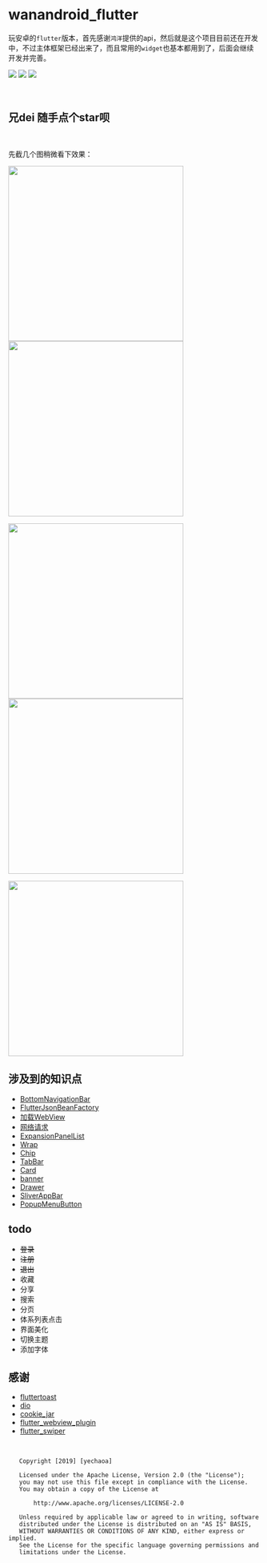 # wanandroid_flutter

玩安卓的`flutter`版本，首先感谢`鸿洋`提供的api，然后就是这个项目目前还在开发中，不过主体框架已经出来了，而且常用的`widget`也基本都用到了，后面会继续开发并完善。

![](https://img.shields.io/badge/language-dart-orange.svg)
![](https://img.shields.io/hexpm/l/plug.svg)
![](https://img.shields.io/badge/CSDN-yechaoa-green.svg)

<br>

## 兄dei 随手点个star呗

<br>

先截几个图稍微看下效果：

<img src="screenshot/1.png" width="350px"/> <img src="screenshot/2.png" width="350px"/> 

<img src="screenshot/3.png" width="350px"/> <img src="screenshot/4.png" width="350px"/> 

<img src="screenshot/5.png" width="350px"/> 


<br>

## 涉及到的知识点
* [BottomNavigationBar](https://blog.csdn.net/yechaoa/article/details/89880284)
* [FlutterJsonBeanFactory](https://blog.csdn.net/yechaoa/article/details/90035254)
* [加载WebView](https://blog.csdn.net/yechaoa/article/details/90175271)
* [网络请求](https://blog.csdn.net/yechaoa/article/details/90234708)
* [ExpansionPanelList](https://blog.csdn.net/yechaoa/article/details/90376584)
* [Wrap](https://blog.csdn.net/yechaoa/article/details/90403760)
* [Chip](https://blog.csdn.net/yechaoa/article/details/90405997)
* [TabBar](https://blog.csdn.net/yechaoa/article/details/90482127)
* [Card](https://blog.csdn.net/yechaoa/article/details/90483097)
* [banner](https://blog.csdn.net/yechaoa/article/details/90643476)
* [Drawer](https://blog.csdn.net/yechaoa/article/details/90607772)
* [SliverAppBar](https://blog.csdn.net/yechaoa/article/details/90701321)
* [PopupMenuButton](https://blog.csdn.net/yechaoa/article/details/90704165)


## todo

- ~~登录~~
- ~~注册~~
- ~~退出~~
- 收藏
- 分享
- 搜索
- 分页
- 体系列表点击
- 界面美化
- 切换主题
- 添加字体


## 感谢
* [fluttertoast](https://github.com/PonnamKarthik/FlutterToast)
* [dio](https://github.com/flutterchina/dio)
* [cookie_jar](https://github.com/flutterchina/cookie_jar)
* [flutter_webview_plugin](https://pub.dev/packages/flutter_webview_plugin#-readme-tab)
* [flutter_swiper](https://github.com/best-flutter/flutter_swiper)


<br>



```
   Copyright [2019] [yechaoa]

   Licensed under the Apache License, Version 2.0 (the "License");
   you may not use this file except in compliance with the License.
   You may obtain a copy of the License at

       http://www.apache.org/licenses/LICENSE-2.0

   Unless required by applicable law or agreed to in writing, software
   distributed under the License is distributed on an "AS IS" BASIS,
   WITHOUT WARRANTIES OR CONDITIONS OF ANY KIND, either express or implied.
   See the License for the specific language governing permissions and
   limitations under the License.
```
